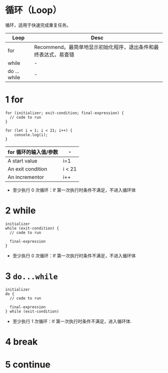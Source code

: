 # 循环（Loop）

循环，适用于快速完成重复任务。

| Loop         | Desc                                                            |
| ------------ | --------------------------------------------------------------- |
| for          | Recommend。最简单地显示初始化程序，退出条件和最终表达式，易查错 |
| while        | -                                                               |
| do ... while | -                                                               |

# 1 for

```
for (initializer; exit-condition; final-expression) {
  // code to run
}

for (let i = 1; i < 21; i++) {
    console.log(i);
}
```

| for 循环的输入值/参数 | -      |
| --------------------- | ------ |
| A start value         | i=1    |
| An exit condition     | i < 21 |
| An incrementor        | i++    |

- 至少执行 0 次循环：If 第一次执行时条件不满足，不进入循环体

# 2 while

```
initializer
while (exit-condition) {
  // code to run

  final-expression
}
```

- 至少执行 0 次循环：If 第一次执行时条件不满足，不进入循环体

# 3 `do...while`

```
initializer
do {
  // code to run

  final-expression
} while (exit-condition)
```

- 至少执行 1 次循环：If 第一次执行时条件不满足，进入循环体.

# 4 break

# 5 continue
